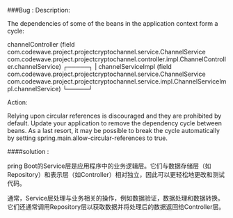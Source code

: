 ###Bug : 
Description:

The dependencies of some of the beans in the application context form a cycle:

   channelController (field com.codewave.project.projectcryptochannel.service.ChannelService com.codewave.project.projectcryptochannel.controller.impl.ChannelController.channelService)
┌─────┐
|  channelServiceImpl (field com.codewave.project.projectcryptochannel.service.ChannelService com.codewave.project.projectcryptochannel.service.impl.ChannelServiceImpl.channelService)
└─────┘


Action:

Relying upon circular references is discouraged and they are prohibited by default. Update your application to remove the dependency cycle between beans. As a last resort, it may be possible to break the cycle automatically by setting spring.main.allow-circular-references to true.


####solution : 

pring Boot的Service层是应用程序中的业务逻辑层。它们与数据存储层（如Repository）和表示层（如Controller）相对独立，因此可以更轻松地更改和测试代码。

通常，Service层处理与业务相关的操作，例如数据验证，数据处理和数据转换。它们还通常调用Repository层以获取数据并将处理后的数据返回给Controller层。